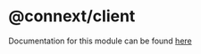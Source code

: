 # @connext/client

Documentation for this module can be found [here](https://docs.connext.network/en/latest/reference/client.html)
